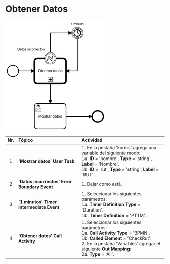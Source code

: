 # Obtener Datos

![BPMN Diagram](process.png)

|   Nr. | Tópico                                       | Actividad                                                                                                                                                                                             |
| :---: | :---                                         | :---                                                                                                                                                                                                  |
|     1 | **'Mostrar datos' User Task**                | 1. En la pestaña 'Forms' agrega una variable del siguiente modo:<br>1a. **ID** = 'nombre', **Type** = 'string', **Label** = 'Nombre'. <br>1b. **ID** = 'rut', **Type** = 'string', **Label** = 'RUT'. |
|     2 | **'Datos incorrectos' Error Boundary Event** | 1. Dejar como está.                                                                                                                                                                                   |
|     3 | **'1 minutos' Timer Intermediate Event**     | 1. Seleccionar los siguientes parámetros: <br> 1a. **Timer Definition Type** = 'Duration'. <br> 1b. **Timer Definition** = 'PT1M'.                                                                    |
|     4 | **'Obtener datos' Call Activity**            | 1. Seleccionar los siguientes parámetros: <br> 1a. **Call Activity Type** = 'BPMN'. <br> 1b. **Called Element** = 'CheckRut'. <br> 2. En la pestaña 'Variables' agregar el siguiente **Out Mapping**: <br> 2a. **Type** = 'All'. |

